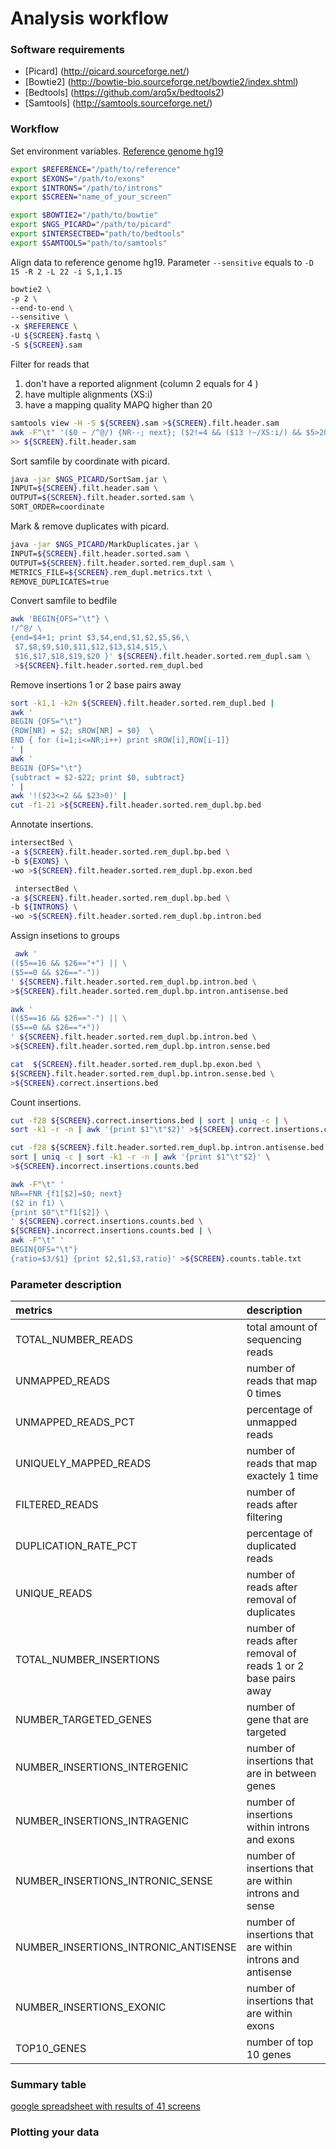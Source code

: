 Analysis workflow
=================


### Software requirements
 
+ [Picard] (http://picard.sourceforge.net/)
+ [Bowtie2] (http://bowtie-bio.sourceforge.net/bowtie2/index.shtml)
+ [Bedtools] (https://github.com/arq5x/bedtools2)
+ [Samtools] (http://samtools.sourceforge.net/)


### Workflow

Set environment variables. [Reference genome hg19 ](http://www.ncbi.nlm.nih.gov/projects/genome/assembly/grc/human/)

```bash
export $REFERENCE="/path/to/reference"
export $EXONS="/path/to/exons"
export $INTRONS="/path/to/introns"
export $SCREEN="name_of_your_screen"

export $BOWTIE2="/path/to/bowtie"
export $NGS_PICARD="/path/to/picard"
export $INTERSECTBED="path/to/bedtools"
export $SAMTOOLS="path/to/samtools"

```

Align data to reference genome hg19. Parameter ```--sensitive``` equals to ```-D 15 -R 2 -L 22 -i S,1,1.15``` 

```bash
bowtie2 \
-p 2 \
--end-to-end \
--sensitive \
-x $REFERENCE \
-U ${SCREEN}.fastq \
-S ${SCREEN}.sam
```

Filter for reads that
1. don't have a reported alignment (column 2 equals for 4 )
2. have multiple alignments (XS:i)
3. have a mapping quality MAPQ higher than 20

```bash
samtools view -H -S ${SCREEN}.sam >${SCREEN}.filt.header.sam
awk -F"\t" '($0 ~ /^@/) {NR--; next}; ($2!=4 && ($13 !~/XS:i/) && $5>20)' ${SCREEN}.sam \
>> ${SCREEN}.filt.header.sam
```


Sort samfile by coordinate with picard.

```bash
java -jar $NGS_PICARD/SortSam.jar \
INPUT=${SCREEN}.filt.header.sam \
OUTPUT=${SCREEN}.filt.header.sorted.sam \
SORT_ORDER=coordinate
```

Mark & remove duplicates with picard.

```bash
java -jar $NGS_PICARD/MarkDuplicates.jar \
INPUT=${SCREEN}.filt.header.sorted.sam \
OUTPUT=${SCREEN}.filt.header.sorted.rem_dupl.sam \
METRICS_FILE=${SCREEN}.rem_dupl.metrics.txt \
REMOVE_DUPLICATES=true
```

Convert samfile to bedfile

```bash
awk 'BEGIN{OFS="\t"} \
!/^@/ \
{end=$4+1; print $3,$4,end,$1,$2,$5,$6,\
 $7,$8,$9,$10,$11,$12,$13,$14,$15,\
 $16,$17,$18,$19,$20 }' ${SCREEN}.filt.header.sorted.rem_dupl.sam \
 >${SCREEN}.filt.header.sorted.rem_dupl.bed
```

Remove insertions 1 or 2 base pairs away

```bash
sort -k1,1 -k2n ${SCREEN}.filt.header.sorted.rem_dupl.bed | 
awk '
BEGIN {OFS="\t"} 
{ROW[NR] = $2; sROW[NR] = $0}  \
END { for (i=1;i<=NR;i++) print sROW[i],ROW[i-1]} 
' |
awk '
BEGIN {OFS="\t"} 
{subtract = $2-$22; print $0, subtract}
' |
awk '!($23<=2 && $23>0)' |
cut -f1-21 >${SCREEN}.filt.header.sorted.rem_dupl.bp.bed
```

Annotate insertions. 

```bash
intersectBed \
-a ${SCREEN}.filt.header.sorted.rem_dupl.bp.bed \
-b ${EXONS} \
-wo >${SCREEN}.filt.header.sorted.rem_dupl.bp.exon.bed

 intersectBed \
-a ${SCREEN}.filt.header.sorted.rem_dupl.bp.bed \
-b ${INTRONS} \
-wo >${SCREEN}.filt.header.sorted.rem_dupl.bp.intron.bed

```

Assign insetions to groups

```bash
 awk '
(($5==16 && $26=="+") || \
($5==0 && $26=="-"))
' ${SCREEN}.filt.header.sorted.rem_dupl.bp.intron.bed \
>${SCREEN}.filt.header.sorted.rem_dupl.bp.intron.antisense.bed

awk '
(($5==16 && $26=="-") || \
($5==0 && $26=="+"))
' ${SCREEN}.filt.header.sorted.rem_dupl.bp.intron.bed \
>${SCREEN}.filt.header.sorted.rem_dupl.bp.intron.sense.bed

cat  ${SCREEN}.filt.header.sorted.rem_dupl.bp.exon.bed \
${SCREEN}.filt.header.sorted.rem_dupl.bp.intron.sense.bed \
>${SCREEN}.correct.insertions.bed
```

Count insertions.

```bash
cut -f28 ${SCREEN}.correct.insertions.bed | sort | uniq -c | \
sort -k1 -r -n | awk '{print $1"\t"$2}' >${SCREEN}.correct.insertions.counts.bed

cut -f28 ${SCREEN}.filt.header.sorted.rem_dupl.bp.intron.antisense.bed | \
sort | uniq -c | sort -k1 -r -n | awk '{print $1"\t"$2}' \
>${SCREEN}.incorrect.insertions.counts.bed

awk -F"\t" '
NR==FNR {f1[$2]=$0; next}
($2 in f1) \
{print $0"\t"f1[$2]} \
' ${SCREEN}.correct.insertions.counts.bed \
${SCREEN}.incorrect.insertions.counts.bed | \
awk -F"\t" '
BEGIN{OFS="\t"}
{ratio=$3/$1} {print $2,$1,$3,ratio}' >${SCREEN}.counts.table.txt

```

### Parameter description
| metrics                 | description          |
| :----------------------- |:----------------------|
| TOTAL_NUMBER_READS      | total amount of sequencing reads |
| UNMAPPED_READS          | number of reads that map 0 times     |
| UNMAPPED_READS_PCT      | percentage of unmapped reads    |
| UNIQUELY_MAPPED_READS   | number of reads that map exactely 1 time |
| FILTERED_READS          | number of reads after filtering | 
| DUPLICATION_RATE_PCT    | percentage of duplicated reads |
| UNIQUE_READS            | number of reads after removal of duplicates |
| TOTAL_NUMBER_INSERTIONS | number of reads after removal of reads 1 or 2 base pairs away | 
| NUMBER_TARGETED_GENES   | number of gene that are targeted |
| NUMBER_INSERTIONS_INTERGENIC | number of insertions that are in between genes | 
| NUMBER_INSERTIONS_INTRAGENIC | number of insertions within introns and exons | 
| NUMBER_INSERTIONS_INTRONIC_SENSE | number of insertions that are within introns and sense | 
| NUMBER_INSERTIONS_INTRONIC_ANTISENSE | number of insertions that are within introns and antisense |
| NUMBER_INSERTIONS_EXONIC | number of insertions that are within exons |
| TOP10_GENES | number of top 10 genes |


### Summary table
[google spreadsheet with results of 41 screens](https://docs.google.com/spreadsheets/d/1XcimT1Aj45mjhUPsX4qHMlbFcj62h4InKtYPB6O1S4U/edit#gid=0)

### Plotting your data


